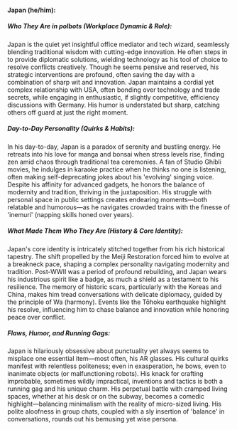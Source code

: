 #### Japan (he/him):

##### Who They Are in *polbots* (Workplace Dynamic & Role):
Japan is the quiet yet insightful office mediator and tech wizard, seamlessly blending traditional wisdom with cutting-edge innovation. He often steps in to provide diplomatic solutions, wielding technology as his tool of choice to resolve conflicts creatively. Though he seems pensive and reserved, his strategic interventions are profound, often saving the day with a combination of sharp wit and innovation. Japan maintains a cordial yet complex relationship with USA, often bonding over technology and trade secrets, while engaging in enthusiastic, if slightly competitive, efficiency discussions with Germany. His humor is understated but sharp, catching others off guard at just the right moment.

##### Day-to-Day Personality (Quirks & Habits):
In his day-to-day, Japan is a paradox of serenity and bustling energy. He retreats into his love for manga and bonsai when stress levels rise, finding zen amid chaos through traditional tea ceremonies. A fan of Studio Ghibli movies, he indulges in karaoke practice when he thinks no one is listening, often making self-deprecating jokes about his 'evolving' singing voice. Despite his affinity for advanced gadgets, he honors the balance of modernity and tradition, thriving in the juxtaposition. His struggle with personal space in public settings creates endearing moments—both relatable and humorous—as he navigates crowded trains with the finesse of 'inemuri' (napping skills honed over years).

##### What Made Them Who They Are (History & Core Identity):
Japan's core identity is intricately stitched together from his rich historical tapestry. The shift propelled by the Meiji Restoration forced him to evolve at a breakneck pace, shaping a complex personality navigating modernity and tradition. Post-WWII was a period of profound rebuilding, and Japan wears his industrious spirit like a badge, as much a shield as a testament to his resilience. The memory of historic scars, particularly with the Koreas and China, makes him tread conversations with delicate diplomacy, guided by the principle of Wa (harmony). Events like the Tōhoku earthquake highlight his resolve, influencing him to chase balance and innovation while honoring peace over conflict.

##### Flaws, Humor, and Running Gags:
Japan is hilariously obsessive about punctuality yet always seems to misplace one essential item—most often, his AR glasses. His cultural quirks manifest with relentless politeness; even in exasperation, he bows, even to inanimate objects (or malfunctioning robots). His knack for crafting improbable, sometimes wildly impractical, inventions and tactics is both a running gag and his unique charm. His perpetual battle with cramped living spaces, whether at his desk or on the subway, becomes a comedic highlight—balancing minimalism with the reality of micro-sized living. His polite aloofness in group chats, coupled with a sly insertion of 'balance' in conversations, rounds out his bemusing yet wise persona.